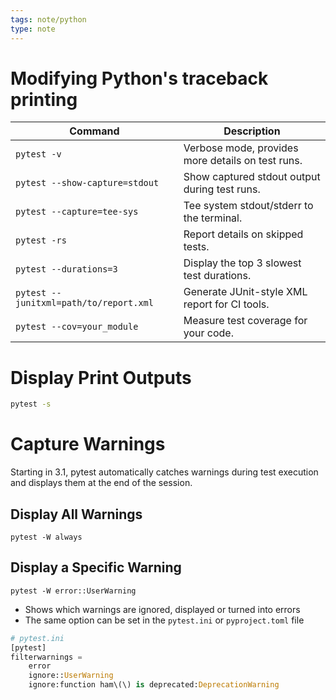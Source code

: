 ```yaml
---
tags: note/python
type: note
---
```

# Modifying Python's traceback printing


| Command                               | Description                                       |
| ------------------------------------- | ------------------------------------------------- |
| `pytest -v`                           | Verbose mode, provides more details on test runs. |
| `pytest --show-capture=stdout`        | Show captured stdout output during test runs.    |
| `pytest --capture=tee-sys`            | Tee system stdout/stderr to the terminal.         |
| `pytest -rs`                          | Report details on skipped tests.                  |
| `pytest --durations=3`                | Display the top 3 slowest test durations.        |
| `pytest --junitxml=path/to/report.xml`| Generate JUnit-style XML report for CI tools.     |
| `pytest --cov=your_module`            | Measure test coverage for your code.              |

# Display Print Outputs
```bash
pytest -s
```

# Capture Warnings
Starting in 3.1, pytest automatically catches warnings during test execution and displays them at the end of the session.

## Display All Warnings
```shell
pytest -W always
```


## Display a Specific Warning
```shell
pytest -W error::UserWarning
```
- Shows which warnings are ignored, displayed or turned into errors
- The same option can be set in the `pytest.ini` or `pyproject.toml` file
```python
# pytest.ini
[pytest]
filterwarnings =
    error
    ignore::UserWarning
    ignore:function ham\(\) is deprecated:DeprecationWarning
```